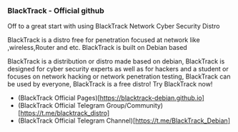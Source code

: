 ### BlackTrack - Official github

Off to a great start with using BlackTrack
Network Cyber Security Distro

BlackTrack is a distro free for penetration focused at network like ,wireless,Router and etc.
BlackTrack is built on Debian based 

BlackTrack is a distribution or distro made based on debian, BlackTrack is designed for cyber security experts as well as for hackers and a student or focuses on network hacking or network penetration testing, BlackTrack can be used by everyone, BlackTrack is a free distro! Try BlackTrack now!

* (BlackTrack Official Pages)[https://blacktrack-debian.github.io]
* (BlackTrack Official Telegram Group/Community)[https://t.me/blacktrack_distro]
* (BlackTrack Official Telegram Channel)[https://t.me/BlackTrack_Debian]
